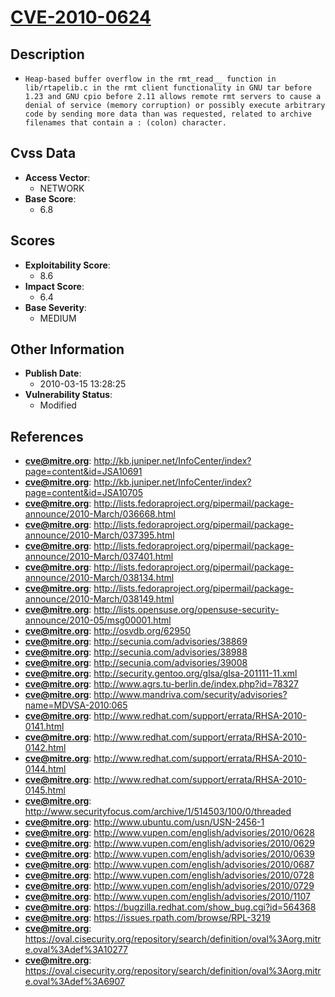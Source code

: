 
# [CVE-2010-0624](https://cve.mitre.org/cgi-bin/cvename.cgi?name=CVE-2010-0624)

## Description

- `Heap-based buffer overflow in the rmt_read__ function in lib/rtapelib.c in the rmt client functionality in GNU tar before 1.23 and GNU cpio before 2.11 allows remote rmt servers to cause a denial of service (memory corruption) or possibly execute arbitrary code by sending more data than was requested, related to archive filenames that contain a : (colon) character.`

## Cvss Data

- **Access Vector**:
  - NETWORK
- **Base Score**:
  - 6.8

## Scores

- **Exploitability Score**:
  - 8.6
- **Impact Score**:
  - 6.4
- **Base Severity**:
  - MEDIUM

## Other Information

- **Publish Date**:
  - 2010-03-15 13:28:25
- **Vulnerability Status**:
  - Modified

## References

- **cve@mitre.org**: http://kb.juniper.net/InfoCenter/index?page=content&id=JSA10691
- **cve@mitre.org**: http://kb.juniper.net/InfoCenter/index?page=content&id=JSA10705
- **cve@mitre.org**: http://lists.fedoraproject.org/pipermail/package-announce/2010-March/036668.html
- **cve@mitre.org**: http://lists.fedoraproject.org/pipermail/package-announce/2010-March/037395.html
- **cve@mitre.org**: http://lists.fedoraproject.org/pipermail/package-announce/2010-March/037401.html
- **cve@mitre.org**: http://lists.fedoraproject.org/pipermail/package-announce/2010-March/038134.html
- **cve@mitre.org**: http://lists.fedoraproject.org/pipermail/package-announce/2010-March/038149.html
- **cve@mitre.org**: http://lists.opensuse.org/opensuse-security-announce/2010-05/msg00001.html
- **cve@mitre.org**: http://osvdb.org/62950
- **cve@mitre.org**: http://secunia.com/advisories/38869
- **cve@mitre.org**: http://secunia.com/advisories/38988
- **cve@mitre.org**: http://secunia.com/advisories/39008
- **cve@mitre.org**: http://security.gentoo.org/glsa/glsa-201111-11.xml
- **cve@mitre.org**: http://www.agrs.tu-berlin.de/index.php?id=78327
- **cve@mitre.org**: http://www.mandriva.com/security/advisories?name=MDVSA-2010:065
- **cve@mitre.org**: http://www.redhat.com/support/errata/RHSA-2010-0141.html
- **cve@mitre.org**: http://www.redhat.com/support/errata/RHSA-2010-0142.html
- **cve@mitre.org**: http://www.redhat.com/support/errata/RHSA-2010-0144.html
- **cve@mitre.org**: http://www.redhat.com/support/errata/RHSA-2010-0145.html
- **cve@mitre.org**: http://www.securityfocus.com/archive/1/514503/100/0/threaded
- **cve@mitre.org**: http://www.ubuntu.com/usn/USN-2456-1
- **cve@mitre.org**: http://www.vupen.com/english/advisories/2010/0628
- **cve@mitre.org**: http://www.vupen.com/english/advisories/2010/0629
- **cve@mitre.org**: http://www.vupen.com/english/advisories/2010/0639
- **cve@mitre.org**: http://www.vupen.com/english/advisories/2010/0687
- **cve@mitre.org**: http://www.vupen.com/english/advisories/2010/0728
- **cve@mitre.org**: http://www.vupen.com/english/advisories/2010/0729
- **cve@mitre.org**: http://www.vupen.com/english/advisories/2010/1107
- **cve@mitre.org**: https://bugzilla.redhat.com/show_bug.cgi?id=564368
- **cve@mitre.org**: https://issues.rpath.com/browse/RPL-3219
- **cve@mitre.org**: https://oval.cisecurity.org/repository/search/definition/oval%3Aorg.mitre.oval%3Adef%3A10277
- **cve@mitre.org**: https://oval.cisecurity.org/repository/search/definition/oval%3Aorg.mitre.oval%3Adef%3A6907
